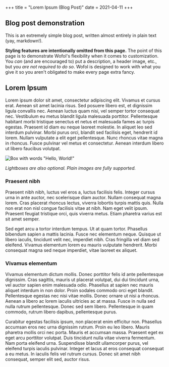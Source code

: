 +++
title = "Lorem Ipsum (Blog Post)"
date = 2021-04-11
+++

## Blog post demonstration
This is an extremely simple blog post, written almost entirely in plain text (yay, markdown!). 

**Styling features are intentionally omitted from this page.** The point of this page is to demonstrate Wofol's flexibility when it comes to customization. You *can* (and are encouraged to) put a description, a header image, etc., but you *are not required to do so*. Wofol is designed to work with what you give it so you aren't obligated to make every page extra fancy.

## Lorem Ipsum

Lorem ipsum dolor sit amet, consectetur adipiscing elit. Vivamus et cursus erat. Aenean sit amet lacinia risus. Sed posuere libero est, et dignissim ligula convallis nec. Aenean luctus quam nisi, vel semper tortor consequat nec. Vestibulum eu metus blandit ligula malesuada porttitor. Pellentesque habitant morbi tristique senectus et netus et malesuada fames ac turpis egestas. Praesent id diam eu neque laoreet molestie. In aliquet leo sed interdum pulvinar. Morbi purus orci, blandit sed facilisis eget, hendrerit id lorem. Nullam vulputate a elit eget pellentesque. Nunc rhoncus vitae magna in rhoncus. Fusce pulvinar vel metus et consectetur. Aenean interdum libero ut libero faucibus volutpat.

![Box with words "Hello, World!"](https://via.placeholder.com/450x300?text=Hello,%20World!)

*Lightboxes are also optional. Plain images are fully supported.*

### Praesent nibh
Praesent nibh nibh, luctus vel eros a, luctus facilisis felis. Integer cursus urna in ante auctor, nec scelerisque diam auctor. Nullam consequat magna lorem. Cras placerat rhoncus lectus, viverra lobortis turpis mattis quis. Nulla non erat non nisl congue facilisis vitae at nibh. Nam eget velit ipsum. Praesent feugiat tristique orci, quis viverra metus. Etiam pharetra varius est sit amet semper.

Sed eget arcu a tortor interdum tempus. Ut at quam tortor. Phasellus bibendum sapien a mattis lacinia. Fusce nec elementum neque. Quisque ut libero iaculis, tincidunt velit nec, imperdiet nibh. Cras fringilla vel diam sed eleifend. Vivamus elementum lorem eu mauris vulputate hendrerit. Morbi consequat magna sed neque imperdiet, vitae laoreet ex aliquet.

### Vivamus elementum
Vivamus elementum dictum mollis. Donec porttitor felis id ante pellentesque dignissim. Cras sagittis, mauris ut placerat volutpat, dui dui tincidunt urna, vel auctor sapien enim malesuada odio. Phasellus at sapien nec mauris aliquet interdum in non dolor. Proin sodales commodo orci eget blandit. Pellentesque egestas nec nisi vitae mollis. Donec ornare ut nisi a rhoncus. Aenean a libero ac lorem iaculis ultricies ac at massa. Fusce in nulla sed nulla rutrum pellentesque. Donec sed sem libero. Pellentesque in quam commodo, rutrum libero dapibus, pellentesque purus.

Curabitur egestas facilisis ipsum, non placerat enim efficitur non. Phasellus accumsan eros nec urna dignissim rutrum. Proin eu leo libero. Mauris pharetra mollis orci nec porta. Mauris et accumsan massa. Praesent eget ex eget arcu porttitor volutpat. Duis tincidunt nulla vitae viverra fermentum. Nam porta eleifend urna. Suspendisse blandit ullamcorper purus, vel eleifend turpis iaculis pulvinar. Integer et lacus at eros consequat consequat a eu metus. In iaculis felis vel rutrum cursus. Donec sit amet nibh consequat, semper elit sed, auctor risus.